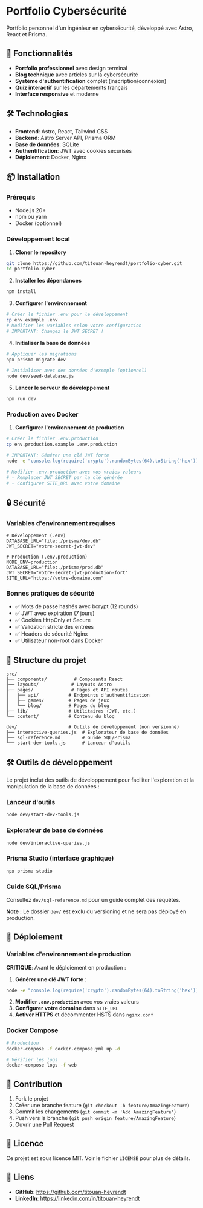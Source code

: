 # Portfolio Cybersécurité

Portfolio personnel d'un ingénieur en cybersécurité, développé avec Astro, React et Prisma.

## 🚀 Fonctionnalités

- **Portfolio professionnel** avec design terminal
- **Blog technique** avec articles sur la cybersécurité
- **Système d'authentification** complet (inscription/connexion)
- **Quiz interactif** sur les départements français
- **Interface responsive** et moderne

## 🛠️ Technologies

- **Frontend**: Astro, React, Tailwind CSS
- **Backend**: Astro Server API, Prisma ORM
- **Base de données**: SQLite
- **Authentification**: JWT avec cookies sécurisés
- **Déploiement**: Docker, Nginx

## 📦 Installation

### Prérequis
- Node.js 20+
- npm ou yarn
- Docker (optionnel)

### Développement local

1. **Cloner le repository**
```bash
git clone https://github.com/titouan-heyrendt/portfolio-cyber.git
cd portfolio-cyber
```

2. **Installer les dépendances**
```bash
npm install
```

3. **Configurer l'environnement**
```bash
# Créer le fichier .env pour le développement
cp env.example .env
# Modifier les variables selon votre configuration
# IMPORTANT: Changez le JWT_SECRET !
```

4. **Initialiser la base de données**
```bash
# Appliquer les migrations
npx prisma migrate dev

# Initialiser avec des données d'exemple (optionnel)
node dev/seed-database.js
```

5. **Lancer le serveur de développement**
```bash
npm run dev
```

### Production avec Docker

1. **Configurer l'environnement de production**
```bash
# Créer le fichier .env.production
cp env.production.example .env.production

# IMPORTANT: Générer une clé JWT forte
node -e "console.log(require('crypto').randomBytes(64).toString('hex'))"

# Modifier .env.production avec vos vraies valeurs
# - Remplacer JWT_SECRET par la clé générée
# - Configurer SITE_URL avec votre domaine
```

## 🔒 Sécurité

### Variables d'environnement requises

```env
# Développement (.env)
DATABASE_URL="file:./prisma/dev.db"
JWT_SECRET="votre-secret-jwt-dev"

# Production (.env.production)
NODE_ENV=production
DATABASE_URL="file:./prisma/prod.db"
JWT_SECRET="votre-secret-jwt-production-fort"
SITE_URL="https://votre-domaine.com"
```

### Bonnes pratiques de sécurité

- ✅ Mots de passe hashés avec bcrypt (12 rounds)
- ✅ JWT avec expiration (7 jours)
- ✅ Cookies HttpOnly et Secure
- ✅ Validation stricte des entrées
- ✅ Headers de sécurité Nginx
- ✅ Utilisateur non-root dans Docker

## 📁 Structure du projet

```
src/
├── components/          # Composants React
├── layouts/            # Layouts Astro
├── pages/              # Pages et API routes
│   ├── api/           # Endpoints d'authentification
│   ├── games/         # Pages de jeux
│   └── blog/          # Pages du blog
├── lib/               # Utilitaires (JWT, etc.)
└── content/           # Contenu du blog

dev/                   # Outils de développement (non versionné)
├── interactive-queries.js  # Explorateur de base de données
├── sql-reference.md        # Guide SQL/Prisma
└── start-dev-tools.js      # Lanceur d'outils
```

## 🛠️ Outils de développement

Le projet inclut des outils de développement pour faciliter l'exploration et la manipulation de la base de données :

### Lanceur d'outils
```bash
node dev/start-dev-tools.js
```

### Explorateur de base de données
```bash
node dev/interactive-queries.js
```

### Prisma Studio (interface graphique)
```bash
npx prisma studio
```

### Guide SQL/Prisma
Consultez `dev/sql-reference.md` pour un guide complet des requêtes.

**Note :** Le dossier `dev/` est exclu du versioning et ne sera pas déployé en production.

## 🚀 Déploiement

### Variables d'environnement de production

**CRITIQUE**: Avant le déploiement en production :

1. **Générer une clé JWT forte** :
```bash
node -e "console.log(require('crypto').randomBytes(64).toString('hex'))"
```

2. **Modifier `.env.production`** avec vos vraies valeurs
3. **Configurer votre domaine** dans `SITE_URL`
4. **Activer HTTPS** et décommenter HSTS dans `nginx.conf`

### Docker Compose

```bash
# Production
docker-compose -f docker-compose.yml up -d

# Vérifier les logs
docker-compose logs -f web
```

## 🤝 Contribution

1. Fork le projet
2. Créer une branche feature (`git checkout -b feature/AmazingFeature`)
3. Commit les changements (`git commit -m 'Add AmazingFeature'`)
4. Push vers la branche (`git push origin feature/AmazingFeature`)
5. Ouvrir une Pull Request

## 📄 Licence

Ce projet est sous licence MIT. Voir le fichier `LICENSE` pour plus de détails.

## 🔗 Liens

- **GitHub**: https://github.com/titouan-heyrendt
- **LinkedIn**: https://linkedin.com/in/titouan-heyrendt 